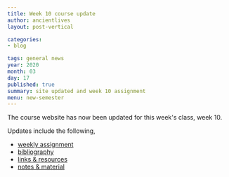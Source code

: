 ```yaml
---
title: Week 10 course update
author: ancientlives
layout: post-vertical

categories:
- blog

tags: general news
year: 2020
month: 03
day: 17
published: true
summary: site updated and week 10 assignment
menu: new-semester
---
```


The course website has now been updated for this week's class, week 10.

Updates include the following,

* [weekly assignment](/weekly_assignment)
* [bibliography](/bibliography)
* [links & resources](/links)
* [notes & material](/notes)
